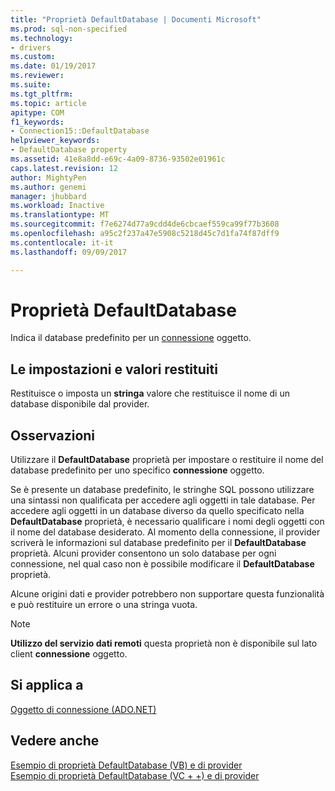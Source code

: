 ```yaml
---
title: "Proprietà DefaultDatabase | Documenti Microsoft"
ms.prod: sql-non-specified
ms.technology:
- drivers
ms.custom: 
ms.date: 01/19/2017
ms.reviewer: 
ms.suite: 
ms.tgt_pltfrm: 
ms.topic: article
apitype: COM
f1_keywords:
- Connection15::DefaultDatabase
helpviewer_keywords:
- DefaultDatabase property
ms.assetid: 41e8a8dd-e69c-4a09-8736-93502e01961c
caps.latest.revision: 12
author: MightyPen
ms.author: genemi
manager: jhubbard
ms.workload: Inactive
ms.translationtype: MT
ms.sourcegitcommit: f7e6274d77a9cdd4de6cbcaef559ca99f77b3608
ms.openlocfilehash: a95c2f237a47e5908c5218d45c7d1fa74f87dff9
ms.contentlocale: it-it
ms.lasthandoff: 09/09/2017

---
```

# <a name="defaultdatabase-property"></a>Proprietà DefaultDatabase
Indica il database predefinito per un [connessione](../../../ado/reference/ado-api/connection-object-ado.md) oggetto.  
  
## <a name="settings-and-return-values"></a>Le impostazioni e valori restituiti  
 Restituisce o imposta un **stringa** valore che restituisce il nome di un database disponibile dal provider.  
  
## <a name="remarks"></a>Osservazioni  
 Utilizzare il **DefaultDatabase** proprietà per impostare o restituire il nome del database predefinito per uno specifico **connessione** oggetto.  
  
 Se è presente un database predefinito, le stringhe SQL possono utilizzare una sintassi non qualificata per accedere agli oggetti in tale database. Per accedere agli oggetti in un database diverso da quello specificato nella **DefaultDatabase** proprietà, è necessario qualificare i nomi degli oggetti con il nome del database desiderato. Al momento della connessione, il provider scriverà le informazioni sul database predefinito per il **DefaultDatabase** proprietà. Alcuni provider consentono un solo database per ogni connessione, nel qual caso non è possibile modificare il **DefaultDatabase** proprietà.  
  
 Alcune origini dati e provider potrebbero non supportare questa funzionalità e può restituire un errore o una stringa vuota.  
  
> [!NOTE]
>  **Utilizzo del servizio dati remoti** questa proprietà non è disponibile sul lato client **connessione** oggetto.  
  
## <a name="applies-to"></a>Si applica a  
 [Oggetto di connessione (ADO.NET)](../../../ado/reference/ado-api/connection-object-ado.md)  
  
## <a name="see-also"></a>Vedere anche  
 [Esempio di proprietà DefaultDatabase (VB) e di provider](../../../ado/reference/ado-api/provider-and-defaultdatabase-properties-example-vb.md)   
 [Esempio di proprietà DefaultDatabase (VC + +) e di provider](../../../ado/reference/ado-api/provider-and-defaultdatabase-properties-example-vc.md)   

